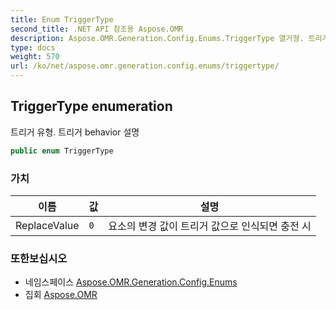 ```yaml
---
title: Enum TriggerType
second_title: .NET API 참조용 Aspose.OMR
description: Aspose.OMR.Generation.Config.Enums.TriggerType 열거형. 트리거 유형. 트리거 behavior 설명
type: docs
weight: 570
url: /ko/net/aspose.omr.generation.config.enums/triggertype/
---
```

## TriggerType enumeration

트리거 유형. 트리거 behavior 설명

```csharp
public enum TriggerType
```

### 가치

| 이름 | 값 | 설명 |
| --- | --- | --- |
| ReplaceValue | `0` | 요소의 변경 값이 트리거 값으로 인식되면 충전 시 |

### 또한보십시오

* 네임스페이스 [Aspose.OMR.Generation.Config.Enums](../../aspose.omr.generation.config.enums/)
* 집회 [Aspose.OMR](../../)


